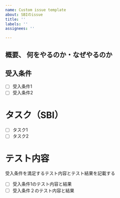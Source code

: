 ```yaml
---
name: Custom issue template
about: SBIのissue
title: ''
labels: ''
assignees: ''

---
```


## 概要、 何をやるのか・なぜやるのか
 <!-- このPBIにおける主要な課題や機能、及び期待される成果について簡潔に説明してください。-->
## 受入条件
<!-- このPBIを完了とするための条件をリスト形式で記載してください。受け入れ条件は状態として記載します。-->
- [ ] 受入条件1
- [ ] 受入条件2
# タスク（SBI）
 <!-- 開発者がこのPBIを達成するために必要なタスク（SBI）をリスト形式で記載してください。-->
- [ ] タスク1
- [ ] タスク2
# テスト内容
受入条件を満足するテスト内容とテスト結果を記載する
- [ ] 受入条件1のテスト内容と結果
- [ ] 受入条件２のテスト内容と結果
